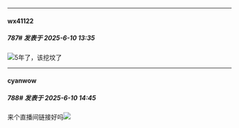 ﻿
*****

####  wx41122  
##### 787#       发表于 2025-6-10 13:35

<img src="https://static.stage1st.com/image/smiley/face2017/037.png" referrerpolicy="no-referrer">5年了，该挖坟了


*****

####  cyanwow  
##### 788#       发表于 2025-6-10 14:45

来个直播间链接好吗<img src="https://static.stage1st.com/image/smiley/face2017/067.png" referrerpolicy="no-referrer">

